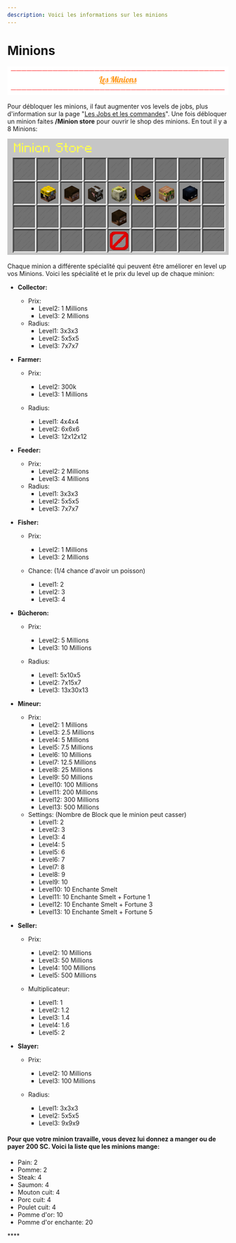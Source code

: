 ```yaml
---
description: Voici les informations sur les minions
---
```


# Minions

![](../.gitbook/assets/capture-decran-2021-03-15-154438.png)

Pour débloquer les minions, il faut augmenter vos levels de jobs, plus d'information sur la page "[Les Jobs et les commandes](https://wiki.sky-dream.fr/jobs/les-jobs-et-les-commandes)". Une fois débloquer un minion faites **/Minion store** pour ouvrir le shop des minions. En tout il y a 8 Minions:

![](../.gitbook/assets/capture-decran-2021-03-15-154847.png)

Chaque minion a différente spécialité qui peuvent être améliorer en level up vos Minions. Voici les spécialité et le prix du level up de chaque minion: 

* **Collector:**

  * Prix:
    * Level2: 1 Millions
    * Level3: 2 Millions
  * Radius:
    * Level1: 3x3x3
    * Level2: 5x5x5
    * Level3: 7x7x7

* **Farmer:**
  * Prix:
    * Level2: 300k
    * Level3: 1 Millions
  * Radius:

    * Level1: 4x4x4
    * Level2: 6x6x6
    * Level3: 12x12x12
* **Feeder:**

  * Prix:
    * Level2: 2 Millions
    * Level3: 4 Millions
  * Radius:
    * Level1: 3x3x3
    * Level2: 5x5x5
    * Level3: 7x7x7

* **Fisher:**
  * Prix:
    * Level2: 1 Millions
    * Level3: 2 Millions
  * Chance: \(1/4 chance d'avoir un poisson\)

    * Level1: 2
    * Level2: 3
    * Level3: 4
* **Bûcheron:**
  * Prix:
    * Level2: 5 Millions
    * Level3: 10 Millions
  * Radius:

    * Level1: 5x10x5
    * Level2: 7x15x7
    * Level3: 13x30x13
* **Mineur:**
  * Prix:
    * Level2: 1 Millions
    * Level3: 2.5 Millions
    * Level4: 5 Millions
    * Level5: 7.5 Millions
    * Level6: 10 Millions
    * Level7: 12.5 Millions
    * Level8: 25 Millions
    * Level9: 50 Millions
    * Level10: 100 Millions
    * Level11: 200 Millions
    * Level12: 300 Millions
    * Level13: 500 Millions
  * Settings: \(Nombre de Block que le minion peut casser\)
    * Level1: 2
    * Level2: 3 
    * Level3: 4 
    * Level4: 5 
    * Level5: 6 
    * Level6: 7 
    * Level7: 8 
    * Level8: 9 
    * Level9: 10 
    * Level10: 10 Enchante Smelt 
    * Level11: 10 Enchante Smelt + Fortune 1 
    * Level12: 10 Enchante Smelt + Fortune 3 
    * Level13: 10 Enchante Smelt + Fortune 5 
* **Seller:**
  * Prix:
    * Level2: 10 Millions
    * Level3: 50 Millions
    * Level4: 100 Millions
    * Level5: 500 Millions
  * Multiplicateur:

    * Level1: 1
    * Level2: 1.2
    * Level3: 1.4
    * Level4: 1.6
    * Level5: 2
* **Slayer:**
  * Prix:
    * Level2: 10 Millions
    * Level3: 100 Millions
  * Radius:

    * Level1: 3x3x3
    * Level2: 5x5x5
    * Level3: 9x9x9

#### Pour que votre minion travaille, vous devez lui donnez a manger ou de payer 200 SC. Voici la liste que les minions mange:

* Pain: 2 
* Pomme: 2 
* Steak: 4
* Saumon: 4
* Mouton cuit: 4
* Porc cuit: 4
* Poulet cuit: 4
* Pomme d'or: 10 
* Pomme d'or enchante: 20 





















\*\*\*\*

  


